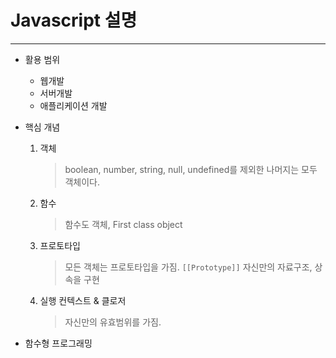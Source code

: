 # Javascript 설명

---

- 활용 범위
  - 웹개발
  - 서버개발
  - 애플리케이션 개발

- 핵심 개념
  1. 객체
        > boolean, number, string, null, undefined를 제외한 나머지는 모두 객체이다.
  2. 함수
        > 함수도 객체, First class object
  3. 프로토타입
        > 모든 객체는 프로토타입을 가짐. `[[Prototype]]`
        > 자신만의 자료구조, 상속을 구현
  4. 실행 컨텍스트 & 클로저
        > 자신만의 유효범위를 가짐.

- 함수형 프로그래밍
